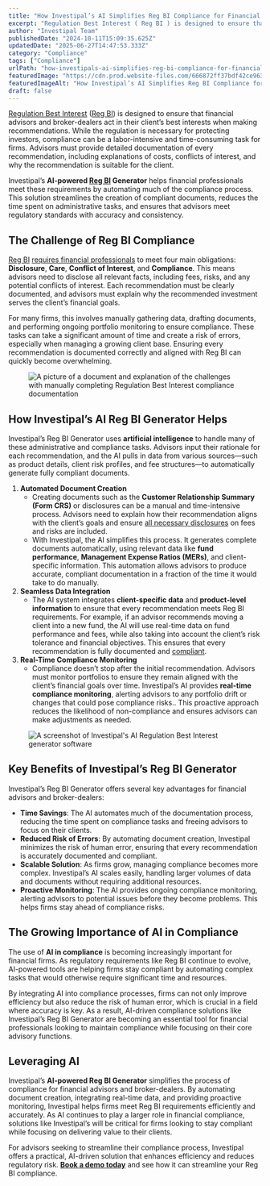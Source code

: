 ```yaml
---
title: "How Investipal’s AI Simplifies Reg BI Compliance for Financial Advisors and Broker-Dealers"
excerpt: "Regulation Best Interest ( Reg BI ) is designed to ensure that financial advisors and broker-dealers act in their client’s best interests when making recommendations."
author: "Investipal Team"
publishedDate: "2024-10-11T15:09:35.625Z"
updatedDate: "2025-06-27T14:47:53.333Z"
category: "Compliance"
tags: ["Compliance"]
urlPath: "how-investipals-ai-simplifies-reg-bi-compliance-for-financial-advisors-and-broker-dealers"
featuredImage: "https://cdn.prod.website-files.com/666872ff37bdf42ce9637d77/67093e12514abdcf8485cc32_How%20Investipal%E2%80%99s%20AI%20Simplifies%20Reg%20BI%20Compliance%20for%20Financial%20Advisors%20and%20Broker-Dealers.png"
featuredImageAlt: "How Investipal’s AI Simplifies Reg BI Compliance for Financial Advisors and Broker-Dealers"
draft: false
---
```

<p id=""><a rel="noopener noreferrer" target="_blank" href="https://www.sec.gov/regulation-best-interest">Regulation Best Interest</a> (<a href="/features/regulation-best-interest-generator">Reg BI</a>) is designed to ensure that financial advisors and broker-dealers act in their client’s best interests when making recommendations. While the regulation is necessary for protecting investors, compliance can be a labor-intensive and time-consuming task for firms. Advisors must provide detailed documentation of every recommendation, including explanations of costs, conflicts of interest, and why the recommendation is suitable for the client.</p><p id="">Investipal’s <strong id="">AI-powered <a href="/features/regulation-best-interest-generator">Reg BI</a> Generator</strong> helps financial professionals meet these requirements by automating much of the compliance process. This solution streamlines the creation of compliant documents, reduces the time spent on administrative tasks, and ensures that advisors meet regulatory standards with accuracy and consistency.</p><h2 id="">The Challenge of Reg BI Compliance</h2><p id=""><a href="/features/regulation-best-interest-generator">Reg BI</a> <a href="/blog/regulation-best-interest-reg-bi-what-financial-advisors-and-broker-dealers-need-to-know" id="">requires financial professionals</a> to meet four main obligations: <strong id="">Disclosure</strong>, <strong id="">Care</strong>, <strong id="">Conflict of Interest</strong>, and <strong id="">Compliance</strong>. This means advisors need to disclose all relevant facts, including fees, risks, and any potential conflicts of interest. Each recommendation must be clearly documented, and advisors must explain why the recommended investment serves the client’s financial goals.</p><p id="">For many firms, this involves manually gathering data, drafting documents, and performing ongoing portfolio monitoring to ensure compliance. These tasks can take a significant amount of time and create a risk of errors, especially when managing a growing client base. Ensuring every recommendation is documented correctly and aligned with Reg BI can quickly become overwhelming.</p><figure id="" class="w-richtext-figure-type-image w-richtext-align-fullwidth" data-rt-type="image" data-rt-align="fullwidth"><div id=""><img src="/images/inline/how-investipals-ai-simplifies-reg-bi-compliance-for-financial-advisors-and-broker-dealers-0-b33d5ca445.webp" loading="lazy" alt="A picture of a document and explanation of the challenges with manually completing Regulation Best Interest compliance documentation " width="auto" height="auto" id=""></div></figure><h2 id="">How Investipal’s AI Reg BI Generator Helps</h2><p id="">Investipal’s Reg BI Generator uses <strong id="">artificial intelligence</strong> to handle many of these administrative and compliance tasks. Advisors input their rationale for each recommendation, and the AI pulls in data from various sources—such as product details, client risk profiles, and fee structures—to automatically generate fully compliant documents.</p><ol start="" id=""><li id=""><strong id="">Automated Document Creation</strong><ul id=""><li id="">Creating documents such as the <strong id="">Customer Relationship Summary (Form CRS)</strong> or disclosures can be a manual and time-intensive process. Advisors need to explain how their recommendation aligns with the client’s goals and ensure <a rel="noopener noreferrer" target="_blank" href="https://www.figmarketing.com/blog/finra-reg-bi-checklist-20-compliance-requirements-infographic/" id="">all necessary disclosures</a> on fees and risks are included.</li><li id="">With Investipal, the AI simplifies this process. It generates complete documents automatically, using relevant data like <strong id="">fund performance</strong>, <strong id="">Management Expense Ratios (MERs)</strong>, and client-specific information. This automation allows advisors to produce accurate, compliant documentation in a fraction of the time it would take to do manually.</li></ul></li><li id=""><strong id="">Seamless Data Integration</strong><ul id=""><li id="">The AI system integrates <strong id="">client-specific data</strong> and <strong id="">product-level information</strong> to ensure that every recommendation meets Reg BI requirements. For example, if an advisor recommends moving a client into a new fund, the AI will use real-time data on fund performance and fees, while also taking into account the client’s risk tolerance and financial objectives. This ensures that every recommendation is fully documented and <a href="/blog/regulation-best-interest-reg-bi-what-financial-advisors-and-broker-dealers-need-to-know" id="">compliant</a>.</li></ul></li><li id=""><strong id="">Real-Time Compliance Monitoring</strong><ul id=""><li id="">Compliance doesn’t stop after the initial recommendation. Advisors must monitor portfolios to ensure they remain aligned with the client’s financial goals over time. Investipal’s AI provides <strong id="">real-time compliance monitoring</strong>, alerting advisors to any portfolio drift or changes that could pose compliance risks.. This proactive approach reduces the likelihood of non-compliance and ensures advisors can make adjustments as needed.</li></ul></li></ol><figure id="" class="w-richtext-figure-type-image w-richtext-align-fullwidth" style="max-width:2240px" data-rt-type="image" data-rt-align="fullwidth" data-rt-max-width="2240px"><div id=""><img src="/images/inline/how-investipals-ai-simplifies-reg-bi-compliance-for-financial-advisors-and-broker-dealers-1-82f62a913f.webp" loading="lazy" alt="A screenshot of Investipal's AI Regulation Best Interest generator software" width="auto" height="auto" id=""></div></figure><h2 id="">Key Benefits of Investipal’s Reg BI Generator</h2><p id="">Investipal’s Reg BI Generator offers several key advantages for financial advisors and broker-dealers:</p><ul id=""><li id=""><strong id="">Time Savings</strong>: The AI automates much of the documentation process, reducing the time spent on compliance tasks and freeing advisors to focus on their clients.</li><li id=""><strong id="">Reduced Risk of Errors</strong>: By automating document creation, Investipal minimizes the risk of human error, ensuring that every recommendation is accurately documented and compliant.</li><li id=""><strong id="">Scalable Solution</strong>: As firms grow, managing compliance becomes more complex. Investipal’s AI scales easily, handling larger volumes of data and documents without requiring additional resources.</li><li id=""><strong id="">Proactive Monitoring</strong>: The AI provides ongoing compliance monitoring, alerting advisors to potential issues before they become problems. This helps firms stay ahead of compliance risks.</li></ul><h2 id="">The Growing Importance of AI in Compliance</h2><p id="">The use of <strong id="">AI in compliance</strong> is becoming increasingly important for financial firms. As regulatory requirements like Reg BI continue to evolve, AI-powered tools are helping firms stay compliant by automating complex tasks that would otherwise require significant time and resources.</p><p id="">By integrating AI into compliance processes, firms can not only improve efficiency but also reduce the risk of human error, which is crucial in a field where accuracy is key. As a result, AI-driven compliance solutions like Investipal’s Reg BI Generator are becoming an essential tool for financial professionals looking to maintain compliance while focusing on their core advisory functions.</p><h2 id="">Leveraging AI</h2><p id="">Investipal’s <strong id="">AI-powered Reg BI Generator</strong> simplifies the process of compliance for financial advisors and broker-dealers. By automating document creation, integrating real-time data, and providing proactive monitoring, Investipal helps firms meet Reg BI requirements efficiently and accurately. As AI continues to play a larger role in financial compliance, solutions like Investipal’s will be critical for firms looking to stay compliant while focusing on delivering value to their clients.</p><p id="">For advisors seeking to streamline their compliance process, Investipal offers a practical, AI-driven solution that enhances efficiency and reduces regulatory risk. <a href="/book-a-demo" id=""><strong id="">Book a demo today</strong></a> and see how it can streamline your Reg BI&nbsp;compliance.</p>